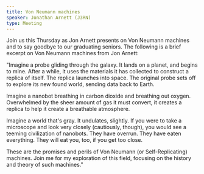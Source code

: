 ```yaml
---
title: Von Neumann machines
speaker: Jonathan Arnett (J3RN)
type: Meeting
---
```


Join us this Thursday as Jon Arnett presents on Von Neumann machines and to say goodbye to our graduating seniors. The following is a brief excerpt on Von Neumann machines from Jon Arnett:

"Imagine a probe gliding through the galaxy. It lands on a planet, and begins to mine. After a while, it uses the materials it has collected to construct a replica of itself. The replica launches into space. The original probe sets off to explore its new found world, sending data back to Earth.

Imagine a nanobot breathing in carbon dioxide and breathing out oxygen. Overwhelmed by the sheer amount of gas it must convert, it creates a replica to help it create a breathable atmosphere.

Imagine a world that's gray. It undulates, slightly. If you were to take a microscope and look very closely (cautiously, though), you would see a teeming civilization of nanobots. They have overrun. They have eaten everything. They will eat you, too, if you get too close.

These are the promises and perils of Von Neumann (or Self-Replicating) machines. Join me for my exploration of this field, focusing on the history and theory of such machines."
